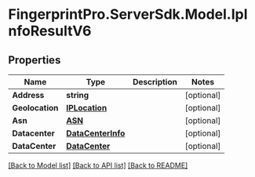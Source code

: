 # FingerprintPro.ServerSdk.Model.IpInfoResultV6
## Properties

Name | Type | Description | Notes
------------ | ------------- | ------------- | -------------
**Address** | **string** |  | [optional] 
**Geolocation** | [**IPLocation**](IPLocation.md) |  | [optional] 
**Asn** | [**ASN**](ASN.md) |  | [optional] 
**Datacenter** | [**DataCenterInfo**](DataCenterInfo.md) |  | [optional] 
**DataCenter** | [**DataCenter**](DataCenter.md) |  | [optional] 

[[Back to Model list]](../README.md#documentation-for-models) [[Back to API list]](../README.md#documentation-for-api-endpoints) [[Back to README]](../README.md)

